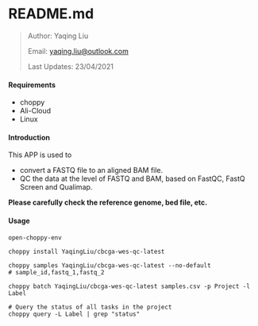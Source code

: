 # README.md

> Author: Yaqing Liu
>
> Email: [yaqing.liu@outlook.com](mailto:yaqing.liu@outlook.com)
> 
> Last Updates: 23/04/2021

#### Requirements

- choppy
- Ali-Cloud
- Linux

#### Introduction
This APP is used to 
* convert a FASTQ file to an aligned BAM file.
* QC the data at the level of FASTQ and BAM, based on FastQC, FastQ Screen and Qualimap.

**Please carefully check the reference genome, bed file, etc.**
#### Usage
```
open-choppy-env

choppy install YaqingLiu/cbcga-wes-qc-latest

choppy samples YaqingLiu/cbcga-wes-qc-latest --no-default
# sample_id,fastq_1,fastq_2

choppy batch YaqingLiu/cbcga-wes-qc-latest samples.csv -p Project -l Label

# Query the status of all tasks in the project
choppy query -L Label | grep "status"
```